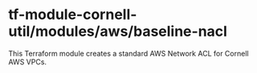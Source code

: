 # tf-module-cornell-util/modules/aws/baseline-nacl

This Terraform module creates a standard AWS Network ACL for Cornell AWS VPCs.
